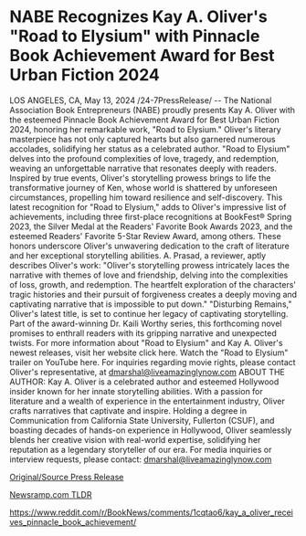 # NABE Recognizes Kay A. Oliver's "Road to Elysium" with Pinnacle Book Achievement Award for Best Urban Fiction 2024

LOS ANGELES, CA, May 13, 2024 /24-7PressRelease/ -- The National Association Book Entrepreneurs (NABE) proudly presents Kay A. Oliver with the esteemed Pinnacle Book Achievement Award for Best Urban Fiction 2024, honoring her remarkable work, "Road to Elysium." Oliver's literary masterpiece has not only captured hearts but also garnered numerous accolades, solidifying her status as a celebrated author.  "Road to Elysium" delves into the profound complexities of love, tragedy, and redemption, weaving an unforgettable narrative that resonates deeply with readers. Inspired by true events, Oliver's storytelling prowess brings to life the transformative journey of Ken, whose world is shattered by unforeseen circumstances, propelling him toward resilience and self-discovery.  This latest recognition for "Road to Elysium," adds to Oliver's impressive list of achievements, including three first-place recognitions at BookFest® Spring 2023, the Silver Medal at the Readers' Favorite Book Awards 2023, and the esteemed Readers' Favorite 5-Star Review Award, among others. These honors underscore Oliver's unwavering dedication to the craft of literature and her exceptional storytelling abilities.  A. Prasad, a reviewer, aptly describes Oliver's work: "Oliver's storytelling prowess intricately laces the narrative with themes of love and friendship, delving into the complexities of loss, growth, and redemption. The heartfelt exploration of the characters' tragic histories and their pursuit of forgiveness creates a deeply moving and captivating narrative that is impossible to put down."  "Disturbing Remains," Oliver's latest title, is set to continue her legacy of captivating storytelling. Part of the award-winning Dr. Kaili Worthy series, this forthcoming novel promises to enthrall readers with its gripping narrative and unexpected twists.  For more information about "Road to Elysium" and Kay A. Oliver's newest releases, visit her website click here.  Watch the "Road to Elysium" trailer on YouTube here.  For inquiries regarding movie rights, please contact Oliver's representative, at dmarshal@liveamazinglynow.com  ABOUT THE AUTHOR:  Kay A. Oliver is a celebrated author and esteemed Hollywood insider known for her innate storytelling abilities. With a passion for literature and a wealth of experience in the entertainment industry, Oliver crafts narratives that captivate and inspire. Holding a degree in Communication from California State University, Fullerton (CSUF), and boasting decades of hands-on experience in Hollywood, Oliver seamlessly blends her creative vision with real-world expertise, solidifying her reputation as a legendary storyteller of our era.  For media inquiries or interview requests, please contact: dmarshal@liveamazinglynow.com 

[Original/Source Press Release](https://www.24-7pressrelease.com/press-release/510756/nabe-recognizes-kay-a-olivers-road-to-elysium-with-pinnacle-book-achievement-award-for-best-urban-fiction-2024)
                    

[Newsramp.com TLDR](None) 

https://www.reddit.com/r/BookNews/comments/1cqtao6/kay_a_oliver_receives_pinnacle_book_achievement/